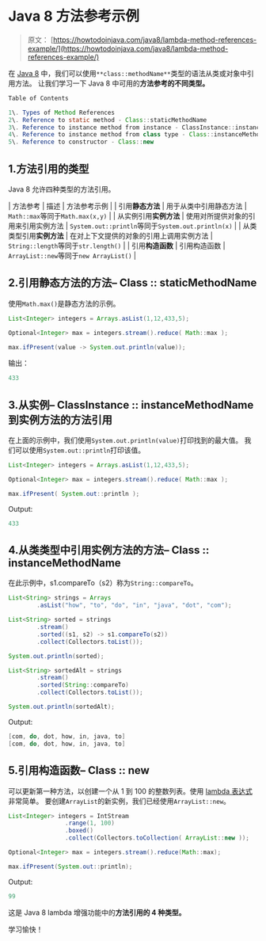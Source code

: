 # Java 8 方法参考示例

> 原文： [https://howtodoinjava.com/java8/lambda-method-references-example/](https://howtodoinjava.com/java8/lambda-method-references-example/)

在 [Java 8](//howtodoinjava.com/java-8-tutorial/) 中，我们可以使用`**class::methodName**`类型的语法从类或对象中引用方法。 让我们学习一下 Java 8 中可用的**方法参考的不同类型。**

```java
Table of Contents

1\. Types of Method References
2\. Reference to static method - Class::staticMethodName
3\. Reference to instance method from instance - ClassInstance::instanceMethodName
4\. Reference to instance method from class type - Class::instanceMethodName
5\. Reference to constructor - Class::new
```

## 1.方法引用的类型

Java 8 允许四种类型的方法引用。

| 方法参考 | 描述 | 方法参考示例 |
| 引用**静态方法** | 用于从类中引用静态方法 | `Math::max`等同于`Math.max(x,y)` |
| 从实例引用**实例方法** | 使用对所提供对象的引用来引用实例方法 | `System.out::println`等同于`System.out.println(x)` |
| 从类类型引用**实例方法** | 在对上下文提供的对象的引用上调用实例方法 | `String::length`等同于`str.length()` |
| 引用**构造函数** | 引用构造函数 | `ArrayList::new`等同于`new ArrayList()` |

## 2.引用静态方法的方法– Class :: staticMethodName

使用`Math.max()`是静态方法的示例。

```java
List<Integer> integers = Arrays.asList(1,12,433,5);

Optional<Integer> max = integers.stream().reduce( Math::max ); 

max.ifPresent(value -> System.out.println(value)); 

```

输出：

```java
433
```

## 3.从实例– ClassInstance :: instanceMethodName 到实例方法的方法引用

在上面的示例中，我们使用`System.out.println(value)`打印找到的最大值。 我们可以使用`System.out::println`打印该值。

```java
List<Integer> integers = Arrays.asList(1,12,433,5);

Optional<Integer> max = integers.stream().reduce( Math::max ); 

max.ifPresent( System.out::println ); 

```

Output:

```java
433
```

## 4.从类类型中引用实例方法的方法– Class :: instanceMethodName

在此示例中，s1.compareTo（s2）称为`String::compareTo`。

```java
List<String> strings = Arrays
		.asList("how", "to", "do", "in", "java", "dot", "com");

List<String> sorted = strings
		.stream()
		.sorted((s1, s2) -> s1.compareTo(s2))
		.collect(Collectors.toList());

System.out.println(sorted);

List<String> sortedAlt = strings
		.stream()
		.sorted(String::compareTo)
		.collect(Collectors.toList());

System.out.println(sortedAlt);

```

Output:

```java
[com, do, dot, how, in, java, to]
[com, do, dot, how, in, java, to]
```

## 5.引用构造函数– Class :: new

可以更新第一种方法，以创建一个从 1 到 100 的整数列表。使用 [lambda 表达式](//howtodoinjava.com/java8/complete-lambda-expressions-tutorial-in-java/)非常简单。 要创建`ArrayList`的新实例，我们已经使用`ArrayList::new`。

```java
List<Integer> integers = IntStream
				.range(1, 100)
				.boxed()
				.collect(Collectors.toCollection( ArrayList::new ));

Optional<Integer> max = integers.stream().reduce(Math::max); 

max.ifPresent(System.out::println); 

```

Output:

```java
99
```

这是 Java 8 lambda 增强功能中的**方法引用的 4 种类型。**

学习愉快！